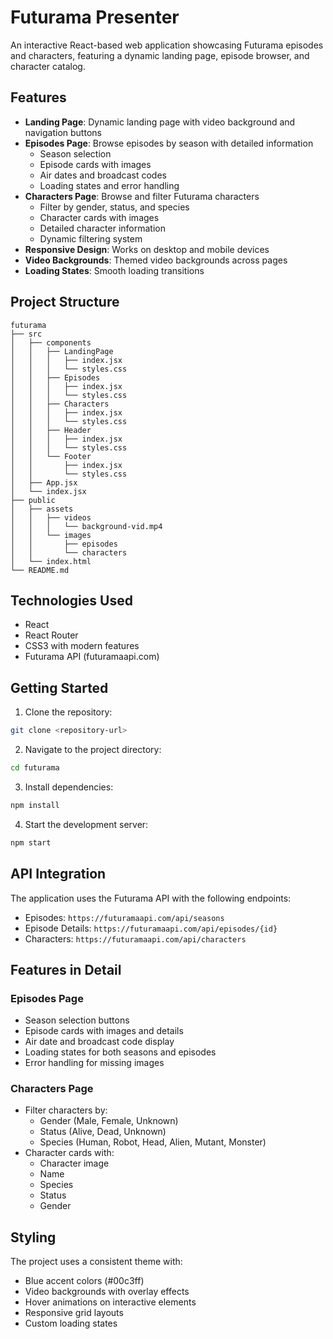 # Futurama Presenter

An interactive React-based web application showcasing Futurama episodes and characters, featuring a dynamic landing page, episode browser, and character catalog.

## Features

- **Landing Page**: Dynamic landing page with video background and navigation buttons
- **Episodes Page**: Browse episodes by season with detailed information
  - Season selection
  - Episode cards with images
  - Air dates and broadcast codes
  - Loading states and error handling
- **Characters Page**: Browse and filter Futurama characters
  - Filter by gender, status, and species
  - Character cards with images
  - Detailed character information
  - Dynamic filtering system
- **Responsive Design**: Works on desktop and mobile devices
- **Video Backgrounds**: Themed video backgrounds across pages
- **Loading States**: Smooth loading transitions

## Project Structure

```
futurama
├── src
│   ├── components
│   │   ├── LandingPage
│   │   │   ├── index.jsx
│   │   │   └── styles.css
│   │   ├── Episodes
│   │   │   ├── index.jsx
│   │   │   └── styles.css
│   │   ├── Characters
│   │   │   ├── index.jsx
│   │   │   └── styles.css
│   │   ├── Header
│   │   │   ├── index.jsx
│   │   │   └── styles.css
│   │   └── Footer
│   │       ├── index.jsx
│   │       └── styles.css
│   ├── App.jsx
│   └── index.jsx
├── public
│   ├── assets
│   │   ├── videos
│   │   │   └── background-vid.mp4
│   │   └── images
│   │       ├── episodes
│   │       └── characters
│   └── index.html
└── README.md
```

## Technologies Used

- React
- React Router
- CSS3 with modern features
- Futurama API (futuramaapi.com)

## Getting Started

1. Clone the repository:
```bash
git clone <repository-url>
```

2. Navigate to the project directory:
```bash
cd futurama
```

3. Install dependencies:
```bash
npm install
```

4. Start the development server:
```bash
npm start
```

## API Integration

The application uses the Futurama API with the following endpoints:

- Episodes: `https://futuramaapi.com/api/seasons`
- Episode Details: `https://futuramaapi.com/api/episodes/{id}`
- Characters: `https://futuramaapi.com/api/characters`

## Features in Detail

### Episodes Page
- Season selection buttons
- Episode cards with images and details
- Air date and broadcast code display
- Loading states for both seasons and episodes
- Error handling for missing images

### Characters Page
- Filter characters by:
  - Gender (Male, Female, Unknown)
  - Status (Alive, Dead, Unknown)
  - Species (Human, Robot, Head, Alien, Mutant, Monster)
- Character cards with:
  - Character image
  - Name
  - Species
  - Status
  - Gender

## Styling

The project uses a consistent theme with:
- Blue accent colors (#00c3ff)
- Video backgrounds with overlay effects
- Hover animations on interactive elements
- Responsive grid layouts
- Custom loading states

